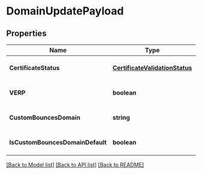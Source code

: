 # DomainUpdatePayload

## Properties
Name | Type | Description | Notes
------------ | ------------- | ------------- | -------------
**CertificateStatus** | [**CertificateValidationStatus**](CertificateValidationStatus.md) |  | [optional] [default to null]
**VERP** | **boolean** |  | [optional] [default to null]
**CustomBouncesDomain** | **string** |  | [optional] [default to null]
**IsCustomBouncesDomainDefault** | **boolean** |  | [optional] [default to null]

[[Back to Model list]](../README.md#documentation-for-models) [[Back to API list]](../README.md#documentation-for-api-endpoints) [[Back to README]](../README.md)


